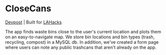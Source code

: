 # CloseCans

[Devpost](https://devpost.com/) | Built for [LAHacks](https://lahacks.com)

The app finds waste bins close to the user's current location and plots them on an easy-to-navigate map. We store bin locations and bin types (trash, recycling, compost) in a MySQL db. In addition, we've created a form page where users can note any public trashcans that aren't already on the app.
